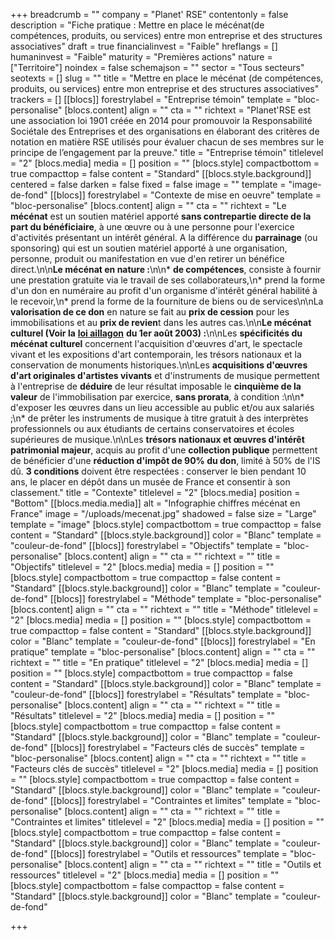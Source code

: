 +++
breadcrumb = ""
company = "Planet' RSE"
contentonly = false
description = "Fiche pratique : Mettre en place le mécénat(de compétences, produits, ou services) entre mon entreprise et des structures associatives"
draft = true
financialinvest = "Faible"
hreflangs = []
humaninvest = "Faible"
maturity = "Premières actions"
nature = ["Territoire"]
noindex = false
schemajson = ""
sector = "Tous secteurs"
seotexts = []
slug = ""
title = "Mettre en place le mécénat (de compétences, produits, ou services) entre mon entreprise et des structures associatives"
trackers = []
[[blocs]]
forestrylabel = "Entreprise témoin"
template = "bloc-personalise"
[blocs.content]
align = ""
cta = ""
richtext = "Planet'RSE est une association loi 1901 créée en 2014 pour promouvoir la Responsabilité Sociétale des Entreprises et des organisations en élaborant des critères de notation en matière RSE utilisés pour évaluer chacun de ses membres sur le principe de l’engagement par la preuve."
title = "Entreprise témoin"
titlelevel = "2"
[blocs.media]
media = []
position = ""
[blocs.style]
compactbottom = true
compacttop = false
content = "Standard"
[[blocs.style.background]]
centered = false
darken = false
fixed = false
image = ""
template = "image-de-fond"
[[blocs]]
forestrylabel = "Contexte de mise en oeuvre"
template = "bloc-personalise"
[blocs.content]
align = ""
cta = ""
richtext = "Le **mécénat** est un soutien matériel apporté **sans contrepartie directe de la part du bénéficiaire**, à une œuvre ou à une personne pour l'exercice d'activités présentant un intérêt général. A la différence du **parrainage** (ou sponsoring) qui est un soutien matériel apporté à une organisation, personne, produit ou manifestation en vue d'en retirer un bénéfice direct.\n\n**Le mécénat en nature :**\n\n* **de compétences**, consiste à fournir une prestation gratuite via le travail de ses collaborateurs,\n* prend la forme d'un don en numéraire au profit d'un organisme d'intérêt général habilité à le recevoir,\n* prend la forme de la fourniture de biens ou de services\n\nLa **valorisation de ce don** en nature se fait au **prix de cession** pour les immobilisations et au **prix de revien**t dans les autres cas.\n\n**Le mécénat culturel (Voir la** [**loi aillagon**](https://www.legifrance.gouv.fr/loda/id/JORFTEXT000000791289/2020-11-23/) **du 1er août 2003) :**\n\nLes **spécificités du mécénat culturel** concernent l'acquisition d'œuvres d'art, le spectacle vivant et les expositions d'art contemporain, les trésors nationaux et la conservation de monuments historiques.\n\nLes **acquisitions d'œuvres d'art originales d'artistes vivants** et d'instruments de musique permettent à l'entreprise de **déduire** de leur résultat imposable le **cinquième de la valeur** de l'immobilisation par exercice, **sans prorata**, à condition :\n\n* d'exposer les œuvres dans un lieu accessible au public et/ou aux salariés ;\n* de prêter les instruments de musique à titre gratuit à des interprètes professionnels ou aux étudiants de certains conservatoires et écoles supérieures de musique.\n\nLes **trésors nationaux et œuvres d'intérêt patrimonial majeur**, acquis au profit d'une **collection publique** permettent de bénéficier d'une **réduction d'impôt de 90% du don**, limité à 50% de l'IS dû. **3 conditions** doivent être respectées : conserver le bien pendant 10 ans, le placer en dépôt dans un musée de France et consentir à son classement."
title = "Contexte"
titlelevel = "2"
[blocs.media]
position = "Bottom"
[[blocs.media.media]]
alt = "Infographie chiffres mécénat en France"
image = "/uploads/mecenat.jpg"
shadowed = false
size = "Large"
template = "image"
[blocs.style]
compactbottom = true
compacttop = false
content = "Standard"
[[blocs.style.background]]
color = "Blanc"
template = "couleur-de-fond"
[[blocs]]
forestrylabel = "Objectifs"
template = "bloc-personalise"
[blocs.content]
align = ""
cta = ""
richtext = ""
title = "Objectifs"
titlelevel = "2"
[blocs.media]
media = []
position = ""
[blocs.style]
compactbottom = true
compacttop = false
content = "Standard"
[[blocs.style.background]]
color = "Blanc"
template = "couleur-de-fond"
[[blocs]]
forestrylabel = "Méthode"
template = "bloc-personalise"
[blocs.content]
align = ""
cta = ""
richtext = ""
title = "Méthode"
titlelevel = "2"
[blocs.media]
media = []
position = ""
[blocs.style]
compactbottom = true
compacttop = false
content = "Standard"
[[blocs.style.background]]
color = "Blanc"
template = "couleur-de-fond"
[[blocs]]
forestrylabel = "En pratique"
template = "bloc-personalise"
[blocs.content]
align = ""
cta = ""
richtext = ""
title = "En pratique"
titlelevel = "2"
[blocs.media]
media = []
position = ""
[blocs.style]
compactbottom = true
compacttop = false
content = "Standard"
[[blocs.style.background]]
color = "Blanc"
template = "couleur-de-fond"
[[blocs]]
forestrylabel = "Résultats"
template = "bloc-personalise"
[blocs.content]
align = ""
cta = ""
richtext = ""
title = "Résultats"
titlelevel = "2"
[blocs.media]
media = []
position = ""
[blocs.style]
compactbottom = true
compacttop = false
content = "Standard"
[[blocs.style.background]]
color = "Blanc"
template = "couleur-de-fond"
[[blocs]]
forestrylabel = "Facteurs clés de succès"
template = "bloc-personalise"
[blocs.content]
align = ""
cta = ""
richtext = ""
title = "Facteurs clés de succès"
titlelevel = "2"
[blocs.media]
media = []
position = ""
[blocs.style]
compactbottom = true
compacttop = false
content = "Standard"
[[blocs.style.background]]
color = "Blanc"
template = "couleur-de-fond"
[[blocs]]
forestrylabel = "Contraintes et limites"
template = "bloc-personalise"
[blocs.content]
align = ""
cta = ""
richtext = ""
title = "Contraintes et limites"
titlelevel = "2"
[blocs.media]
media = []
position = ""
[blocs.style]
compactbottom = true
compacttop = false
content = "Standard"
[[blocs.style.background]]
color = "Blanc"
template = "couleur-de-fond"
[[blocs]]
forestrylabel = "Outils et ressources"
template = "bloc-personalise"
[blocs.content]
align = ""
cta = ""
richtext = ""
title = "Outils et ressources"
titlelevel = "2"
[blocs.media]
media = []
position = ""
[blocs.style]
compactbottom = false
compacttop = false
content = "Standard"
[[blocs.style.background]]
color = "Blanc"
template = "couleur-de-fond"

+++
